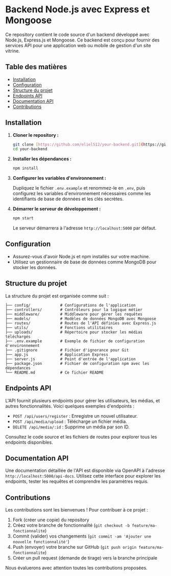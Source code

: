 # Backend Node.js avec Express et Mongoose

Ce repository contient le code source d'un backend développé avec Node.js, Express.js et Mongoose. Ce backend est conçu pour fournir des services API pour une application web ou mobile de gestion d'un site vitrine.

## Table des matières

- [Installation](#installation)
- [Configuration](#configuration)
- [Structure du projet](#structure-du-projet)
- [Endpoints API](#endpoints-api)
- [Documentation API](#documentation-api)
- [Contributions](#contributions)

## Installation

1. **Cloner le repository :**

   ```bash
   git clone [https://github.com/eliel512/your-backend.git](https://github.com/Eliel512/gestion-vitrine.git)
   cd your-backend
   ```

2. **Installer les dépendances :**

   ```bash
   npm install
   ```

3. **Configurer les variables d'environnement :**

   Dupliquez le fichier `.env.example` et renommez-le en `.env`, puis configurez les variables d'environnement nécessaires comme les identifiants de base de données et les clés secrètes.

4. **Démarrer le serveur de développement :**

   ```bash
   npm start
   ```

   Le serveur démarrera à l'adresse `http://localhost:5000` par défaut.

## Configuration

- Assurez-vous d'avoir Node.js et npm installés sur votre machine.
- Utilisez un gestionnaire de base de données comme MongoDB pour stocker les données.

## Structure du projet

La structure du projet est organisée comme suit :

```
├── config/             # Configurations de l'application
├── controllers/        # Contrôleurs pour la logique métier
├── middleware/         # Middleware pour gérer les requêtes
├── models/             # Modèles de données MongoDB avec Mongoose
├── routes/             # Routes de l'API définies avec Express.js
├── utils/              # Fonctions utilitaires
├── uploads/            # Répertoire pour stocker les médias téléchargés
├── .env.example        # Exemple de fichier de configuration d'environnement
├── .gitignore          # Fichier d'ignorance pour Git
├── app.js              # Application Express
├── server.js           # Point d'entrée de l'application
├── package.json        # Fichier de configuration npm avec les dépendances
└── README.md           # Ce fichier README
```

## Endpoints API

L'API fournit plusieurs endpoints pour gérer les utilisateurs, les médias, et autres fonctionnalités. Voici quelques exemples d'endpoints :

- `POST /api/users/register` : Enregistre un nouvel utilisateur.
- `POST /api/media/upload` : Télécharge un fichier média.
- `DELETE /api/media/:id` : Supprime un média par son ID.

Consultez le code source et les fichiers de routes pour explorer tous les endpoints disponibles.

## Documentation API

Une documentation détaillée de l'API est disponible via OpenAPI à l'adresse `http://localhost:5000/api-docs`. Utilisez cette interface pour explorer les endpoints, tester les requêtes et comprendre les paramètres requis.

## Contributions

Les contributions sont les bienvenues ! Pour contribuer à ce projet :

1. Fork (créer une copie) du repository
2. Créez votre branche de fonctionnalité (`git checkout -b feature/ma-fonctionnalite`)
3. Commit (valider) vos changements (`git commit -am 'Ajouter une nouvelle fonctionnalité'`)
4. Push (envoyer) votre branche sur GitHub (`git push origin feature/ma-fonctionnalite`)
5. Créer un pull request (demande de tirage) vers la branche principale

Nous évaluerons avec attention toutes les contributions proposées.
